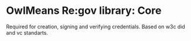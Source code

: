 # OwlMeans Re:gov library: Core

Required for creation, signing and verifying credentials. Based on w3c did and vc standarts.
